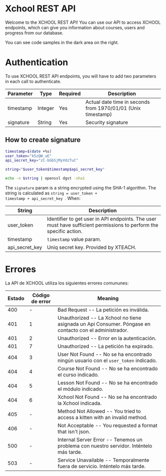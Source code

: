 # Xchool REST API

Welcome to the XCHOOL REST API! You can use our API to access XCHOOL endpoints, which can give you information about courses, users and progress from our database.

You can see code samples in the dark area on the right.

# Authentication

To use XCHOOL REST API endpoints, you will have to add two parameters in each call to authenticate.

Parameter | Type | Required | Description |
--------- | ---- | ----------| ----------- |
timestamp | Integer | Yes | Actual date time in seconds from 1970/01/01 (Unix timestamp)
signature | String | Yes | Security signature

## How to create signature

```bash
timestamp=$(date +%s)
user_token="k5zQW_uE"
api_secret_key="zC-bGbSjMyVdzTuC"

string="$user_token$timestamp$api_secret_key"

echo -n $string | openssl dgst -sha1
```

The <code>signature</code> param is a string encrypted using the SHA-1 algorithm. The string is calculated as <code>string = user_token + timestamp + api_secret_key
</code>. When:

String | Description |
------ | ----------- |
user_token | Identifier to get user in API endpoints. The user must have sufficient permissions to perform the specific action.
timestamp | <code>timestamp</code> value param.
api_secret_key | Uniq secret key. Provided by XTEACH.




# Errores
La API de XCHOOL utiliza los siguientes errores comununes:


Estado | Código de error | Meaning |
------ | --------------- | ------- |
400 | - | Bad Request -- La petición es inválida.
401 | 1 | Unauthorized -- La Xchool no tiene asignada un Api Consumer. Póngase en contacto con el administrador.
401 | 2 | Unauthorized -- Error en la autenticación.
401 | 7 | Unauthorized -- La petición ha expirado.
404 | 3 | User Not Found -- No se ha encontrado ningún usuario con el <code>user_token</code> indicado.
404 | 4 | Course Not Found -- No se ha encontrado el curso indicado.
404 | 5 | Lesson Not Found -- No se ha encontrado el módulo indicado.
404 | 6 | Xchool Not Found -- No se ha encontrado la Xchool indicada.
405 | - | Method Not Allowed -- You tried to access a kitten with an invalid method.
406 | - | Not Acceptable -- You requested a format that isn't json.
500 | - | Internal Server Error -- Tenemos un problema con nuestro servidor. Inténtelo más tarde.
503 | - | Service Unavailable -- Temporalmente fuera de servicio. Inténtelo más tarde.

<!-- # Authentication

> To authorize, use this code:

```ruby
require 'kittn'

api = Kittn::APIClient.authorize!('meowmeowmeow')
```

```python
import kittn

api = kittn.authorize('meowmeowmeow')
```

```shell
# With shell, you can just pass the correct header with each request
curl "api_endpoint_here"
  -H "Authorization: meowmeowmeow"
```

```javascript
const kittn = require('kittn');

let api = kittn.authorize('meowmeowmeow');
```

> Make sure to replace `meowmeowmeow` with your API key.

Kittn uses API keys to allow access to the API. You can register a new Kittn API key at our [developer portal](http://example.com/developers).

Kittn expects for the API key to be included in all API requests to the server in a header that looks like the following:

`Authorization: meowmeowmeow`

<aside class="notice">
You must replace <code>meowmeowmeow</code> with your personal API key.
</aside> -->
